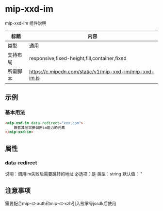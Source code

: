# mip-xxd-im

mip-xxd-im 组件说明

标题|内容
----|----
类型|通用
支持布局|responsive,fixed-height,fill,container,fixed
所需脚本|https://c.mipcdn.com/static/v1/mip-xxd-im/mip-xxd-im.js

## 示例

### 基本用法
```html
<mip-xxd-im data-redirect="xxx.com">
    嵌套其他需要调用im能力的元素
</mip-xxd-im>
```

## 属性

### data-redirect

说明：调用im失败后需要跳转的地址
必选项：是
类型：string
默认值：''

## 注意事项
需要配合mip-st-auth和mip-st-xzh引入熊掌号jssdk后使用
